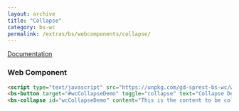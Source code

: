 ```yaml
---
layout: archive
title: "Collapse"
category: bs-wc
permalink: /extras/bs/webcomponents/collapse/
---
```

[Documentation](https://getbootstrap.com/docs/4.4/components/collapse)

### Web Component

<script type="text/javascript" src="https://unpkg.com/gd-sprest-bs-wc/dist/gd-sprest-bs.js"></script>
<bs-button target="#wcCollapseDemo" toggle="collapse" text="Collapse Demo"></bs-button>
<bs-collapse id="wcCollapseDemo" content="This is the content to be collapsed."></bs-collapse>

```html
<script type="text/javascript" src="https://unpkg.com/gd-sprest-bs-wc/wc/dist/gd-sprest-bs.js"></script>
<bs-button target="#wcCollapseDemo" toggle="collapse" text="Collapse Demo"></bs-button>
<bs-collapse id="wcCollapseDemo" content="This is the content to be collapsed."></bs-collapse>
```